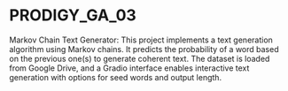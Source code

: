 # PRODIGY_GA_03
Markov Chain Text Generator: This project implements a text generation algorithm using Markov chains. It predicts the probability of a word based on the previous one(s) to generate coherent text. The dataset is loaded from Google Drive, and a Gradio interface enables interactive text generation with options for seed words and output length.
